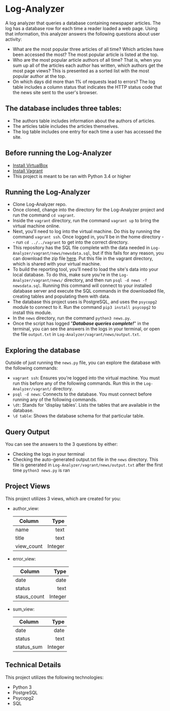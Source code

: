 # Log-Analyzer

A log analyzer that queries a database containing newspaper articles. The log has a database row for each time a reader loaded a web page. Using that information, this analyzer answers the following questions about user activity:

* What are the most popular three articles of all time? Which articles have been accessed the most? The most popular article is listed at the top.
* Who are the most popular article authors of all time? That is, when you sum up all of the articles each author has written, which authors get the most page views? This is presented as a sorted list with the most popular author at the top.
* On which days did more than 1% of requests lead to errors? The log table includes a column status that indicates the HTTP status code that the news site sent to the user's browser.


## The database includes three tables:

* The authors table includes information about the authors of articles.
* The articles table includes the articles themselves.
* The log table includes one entry for each time a user has accessed the site. 

## Before running the Log-Analyzer

* [Install VirtualBox](https://www.virtualbox.org/wiki/Download_Old_Builds_5_1)
* [Install Vagrant](https://www.vagrantup.com/downloads.html)
* This project is meant to be ran with Python 3.4 or higher

## Running the Log-Analyzer

* Clone Log-Analyzer repo.
* Once cloned, change into the directory for the Log-Analyzer project and run the command `cd vagrant`.
* Inside the `vagrant` directory, run the command `vagrant up` to bring the virtual machine online.
* Next, you'll need to log into the virtual machine. Do this by running the command `vagrant ssh`. Once logged in, you'll be in the home directory -- run `cd ../../vagrant` to get into the correct directory.
* This repository has the SQL file complete with the data needed in `Log-Analyzer/vagrant/news/newsdata.sql`, but if this fails for any reason, you can download the zip file [here](https://d17h27t6h515a5.cloudfront.net/topher/2016/August/57b5f748_newsdata/newsdata.zip). Put this file in the vagrant directory, which is shared with your virtual machine.
* To build the reporting tool, you'll need to load the site's data into your local database. To do this, make sure you're in the `Log-Analyzer/vagrant/news/` directory, and then run `psql -d news -f newsdata.sql`. Running this command will connect to your installed database server and execute the SQL commands in the downloaded file, creating tables and populating them with data.
* The database this project uses is PostgreSQL, and uses the `psycopg2` module to connect to it. Run the command `pip3 install psycopg2` to install this module.
* In the `news` directory, run the command `python3 news.py`.
* Once the script has logged "***Database queries complete!***" in the terminal, you can see the answers in the logs in your terminal, or open the file `output.txt` in `Log-Analyzer/vagrant/news/output.txt`.

## Exploring the database
Outside of just running the `news.py` file, you can explore the database with the following commands:

* `vagrant ssh`: Ensures you're logged into the virtual machine. You must run this before any of the following commands. Run this in the `Log-Analyzer/vagrant/` directory.
* `psql -d news`: Connects to the database. You must connect before running any of the following commands.
* `\dt`: Stands for 'display tables'. Lists the tables that are available in the database.
* `\d table`: Shows the database schema for that particular table.

## Query Output
You can see the answers to the 3 questions by either:

* Checking the logs in your terminal
* Checking the auto-generated output.txt file in the `news` directory. This file is generated in `Log-Analyzer/vagrant/news/output.txt` after the first time `python3 news.py` is ran

## Project Views
This project utilizes 3 views, which are created for you:

* author_view: 

  | Column     | Type    |
  | ---------  | -------:|
  | name       | text    |
  | title      | text    |
  | view_count | Integer |

* error_view: 

  | Column      | Type    |
  | ---------   | -------:|
  | date        | date    |
  | status      | text    |
  | staus_count | Integer |

* sum_view: 

  | Column      | Type    |
  | ---------   | -------:|
  | date        | date    |
  | status      | text    |
  | status_sum  | Integer |

## Technical Details
This project utilizes the following technologies:

* Python 3
* PostgreSQL
* Psycopg2
* SQL
